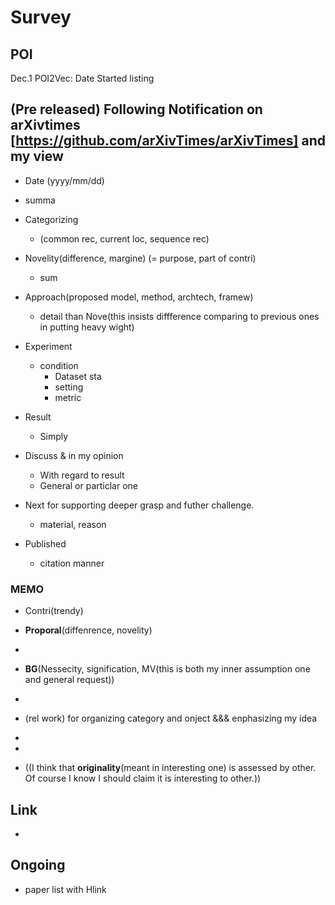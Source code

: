 # Survey

## POI

Dec.1 POI2Vec: Date Started listing

## (Pre released) Following Notification on arXivtimes [https://github.com/arXivTimes/arXivTimes] and my view

- Date (yyyy/mm/dd)
- summa

- Categorizing
  - (common rec, current loc, sequence rec)
  
- Novelity(difference, margine) (= purpose, part of contri)
  - sum
- Approach(proposed model, method, archtech, framew)
  - detail than Nove(this insists diffference comparing to previous ones in putting heavy wight)
- Experiment
  - condition
    - Dataset sta
    - setting
    - metric
- Result
  - Simply
- Discuss & in my opinion
  - With regard to result
  - General or particlar one
- Next for supporting deeper grasp and futher challenge.
  - material, reason
- Published
  - citation manner





### MEMO

- Contri(trendy) 
- **Proporal**(diffenrence, novelity)
- 
- **BG**(Nessecity, signification,   MV(this is both my inner assumption one and general request))
-

- (rel work) for organizing category and onject   &&& enphasizing my idea
- 
-
- ((I think that **originality**(meant in interesting one) is assessed by other. Of course I know I should claim it is interesting to other.))

## Link
-

## Ongoing 
- paper list with Hlink
